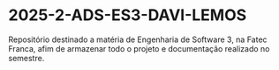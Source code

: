 # 2025-2-ADS-ES3-DAVI-LEMOS
Repositório destinado a matéria de Engenharia de Software 3, na Fatec Franca, afim de armazenar todo o projeto e documentação realizado no semestre.
